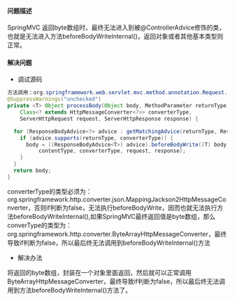 #### 问题描述
SpringMVC 返回byte数组时，最终无法进入到被@ControllerAdvice修饰的类，也就是无法进入方法beforeBodyWriteInternal()，返回对象或者其他基本类型则正常。

#### 解决问题
- 调试源码

```java
方法调用：org.springframework.web.servlet.mvc.method.annotation.Request.ResponseBodyAdviceChain#processBody
@SuppressWarnings("unchecked")
private <T> Object processBody(Object body, MethodParameter returnType, MediaType contentType,
    Class<? extends HttpMessageConverter<?>> converterType,
    ServerHttpRequest request, ServerHttpResponse response) {

  for (ResponseBodyAdvice<?> advice : getMatchingAdvice(returnType, ResponseBodyAdvice.class)) {
    if (advice.supports(returnType, converterType)) {
      body = ((ResponseBodyAdvice<T>) advice).beforeBodyWrite((T) body, returnType,
          contentType, converterType, request, response);
    }
  }
  return body;
}

```
converterType的类型必须为：org.springframework.http.converter.json.MappingJackson2HttpMessageConverter，否则if判断为false，无法执行beforeBodyWrite，因而也就无法执行方法beforeBodyWriteInternal(),如果SpringMVC最终返回值是byte数组，那么converType的类型为：org.springframework.http.converter.ByteArrayHttpMessageConverter，最终导致if判断为false，所以最后终无法调用到beforeBodyWriteInternal()方法
- 解决办法

将返回的byte数组，封装在一个对象里面返回，然后就可以正常调用ByteArrayHttpMessageConverter，最终导致if判断为false，所以最后终无法调用到方法beforeBodyWriteInternal()方法了。
